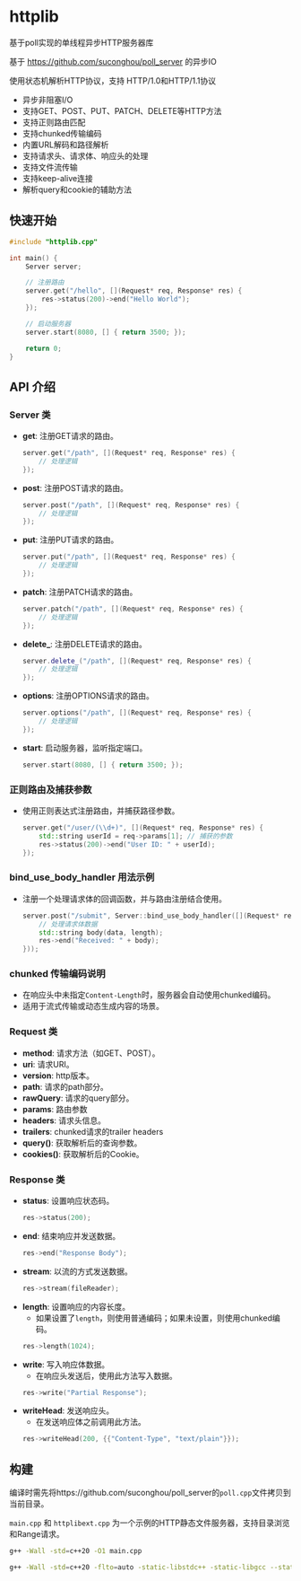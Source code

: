 # httplib

基于poll实现的单线程异步HTTP服务器库

基于 https://github.com/suconghou/poll_server 的异步IO

使用状态机解析HTTP协议，支持 HTTP/1.0和HTTP/1.1协议

- 异步非阻塞I/O
- 支持GET、POST、PUT、PATCH、DELETE等HTTP方法
- 支持正则路由匹配
- 支持chunked传输编码
- 内置URL解码和路径解析
- 支持请求头、请求体、响应头的处理
- 支持文件流传输
- 支持keep-alive连接
- 解析query和cookie的辅助方法

## 快速开始

```cpp
#include "httplib.cpp"

int main() {
    Server server;

    // 注册路由
    server.get("/hello", [](Request* req, Response* res) {
        res->status(200)->end("Hello World");
    });

    // 启动服务器
    server.start(8080, [] { return 3500; });

    return 0;
}
```

## API 介绍

### Server 类
- **get**: 注册GET请求的路由。
  ```cpp
  server.get("/path", [](Request* req, Response* res) {
      // 处理逻辑
  });
  ```
- **post**: 注册POST请求的路由。
  ```cpp
  server.post("/path", [](Request* req, Response* res) {
      // 处理逻辑
  });
  ```
- **put**: 注册PUT请求的路由。
  ```cpp
  server.put("/path", [](Request* req, Response* res) {
      // 处理逻辑
  });
  ```
- **patch**: 注册PATCH请求的路由。
  ```cpp
  server.patch("/path", [](Request* req, Response* res) {
      // 处理逻辑
  });
  ```
- **delete_**: 注册DELETE请求的路由。
  ```cpp
  server.delete_("/path", [](Request* req, Response* res) {
      // 处理逻辑
  });
  ```
- **options**: 注册OPTIONS请求的路由。
  ```cpp
  server.options("/path", [](Request* req, Response* res) {
      // 处理逻辑
  });
  ```
- **start**: 启动服务器，监听指定端口。
  ```cpp
  server.start(8080, [] { return 3500; });
  ```

### 正则路由及捕获参数
- 使用正则表达式注册路由，并捕获路径参数。
  ```cpp
  server.get("/user/(\\d+)", [](Request* req, Response* res) {
      std::string userId = req->params[1]; // 捕获的参数
      res->status(200)->end("User ID: " + userId);
  });
  ```

### bind_use_body_handler 用法示例
- 注册一个处理请求体的回调函数，并与路由注册结合使用。
  ```cpp
  server.post("/submit", Server::bind_use_body_handler([](Request* req, Response* res, const char* data, size_t length) {
      // 处理请求体数据
      std::string body(data, length);
      res->end("Received: " + body);
  }));
  ```

### chunked 传输编码说明
- 在响应头中未指定`Content-Length`时，服务器会自动使用chunked编码。
- 适用于流式传输或动态生成内容的场景。

### Request 类
- **method**: 请求方法（如GET、POST）。
- **uri**: 请求URI。
- **version**: http版本。
- **path**: 请求的path部分。
- **rawQuery**: 请求的query部分。
- **params**: 路由参数
- **headers**: 请求头信息。
- **trailers**: chunked请求的trailer headers
- **query()**: 获取解析后的查询参数。
- **cookies()**: 获取解析后的Cookie。

### Response 类
- **status**: 设置响应状态码。
  ```cpp
  res->status(200);
  ```
- **end**: 结束响应并发送数据。
  ```cpp
  res->end("Response Body");
  ```
- **stream**: 以流的方式发送数据。
  ```cpp
  res->stream(fileReader);
  ```
- **length**: 设置响应的内容长度。
  - 如果设置了`length`，则使用普通编码；如果未设置，则使用chunked编码。
  ```cpp
  res->length(1024);
  ```
- **write**: 写入响应体数据。
  - 在响应头发送后，使用此方法写入数据。
  ```cpp
  res->write("Partial Response");
  ```
- **writeHead**: 发送响应头。
  - 在发送响应体之前调用此方法。
  ```cpp
  res->writeHead(200, {{"Content-Type", "text/plain"}});
  ```

## 构建

编译时需先将https://github.com/suconghou/poll_server的`poll.cpp`文件拷贝到当前目录。

`main.cpp` 和 `httplibext.cpp` 为一个示例的HTTP静态文件服务器，支持目录浏览和Range请求。

```bash
g++ -Wall -std=c++20 -O1 main.cpp
```

```bash
g++ -Wall -std=c++20 -flto=auto -static-libstdc++ -static-libgcc --static -Wl,-Bstatic,--gc-sections -O3 -ffunction-sections -fdata-sections main.cpp -o fileserver
```
